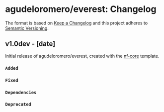 # agudeloromero/everest: Changelog

The format is based on [Keep a Changelog](https://keepachangelog.com/en/1.0.0/)
and this project adheres to [Semantic Versioning](https://semver.org/spec/v2.0.0.html).

## v1.0dev - [date]

Initial release of agudeloromero/everest, created with the [nf-core](https://nf-co.re/) template.

### `Added`

### `Fixed`

### `Dependencies`

### `Deprecated`
